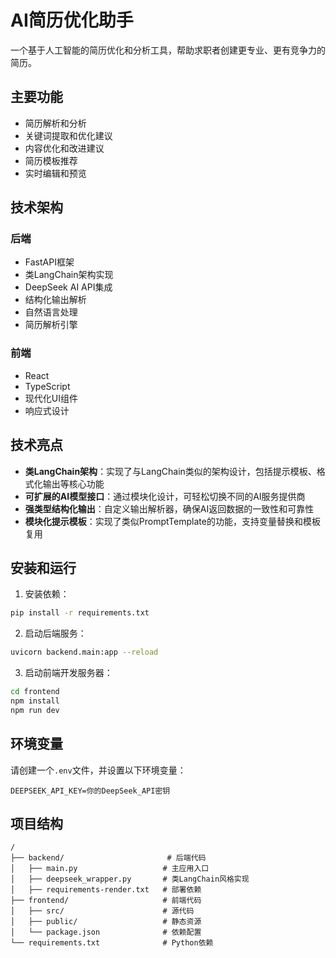 # AI简历优化助手

一个基于人工智能的简历优化和分析工具，帮助求职者创建更专业、更有竞争力的简历。

## 主要功能

- 简历解析和分析
- 关键词提取和优化建议
- 内容优化和改进建议
- 简历模板推荐
- 实时编辑和预览

## 技术架构

### 后端
- FastAPI框架
- 类LangChain架构实现
- DeepSeek AI API集成
- 结构化输出解析
- 自然语言处理
- 简历解析引擎

### 前端
- React
- TypeScript
- 现代化UI组件
- 响应式设计

## 技术亮点

- **类LangChain架构**：实现了与LangChain类似的架构设计，包括提示模板、格式化输出等核心功能
- **可扩展的AI模型接口**：通过模块化设计，可轻松切换不同的AI服务提供商
- **强类型结构化输出**：自定义输出解析器，确保AI返回数据的一致性和可靠性
- **模块化提示模板**：实现了类似PromptTemplate的功能，支持变量替换和模板复用

## 安装和运行

1. 安装依赖：
```bash
pip install -r requirements.txt
```

2. 启动后端服务：
```bash
uvicorn backend.main:app --reload
```

3. 启动前端开发服务器：
```bash
cd frontend
npm install
npm run dev
```

## 环境变量

请创建一个`.env`文件，并设置以下环境变量：

```
DEEPSEEK_API_KEY=你的DeepSeek_API密钥
```

## 项目结构

```
/
├── backend/                       # 后端代码
│   ├── main.py                   # 主应用入口
│   ├── deepseek_wrapper.py       # 类LangChain风格实现
│   ├── requirements-render.txt   # 部署依赖
├── frontend/                     # 前端代码
│   ├── src/                      # 源代码
│   ├── public/                   # 静态资源
│   └── package.json              # 依赖配置
└── requirements.txt              # Python依赖
```
